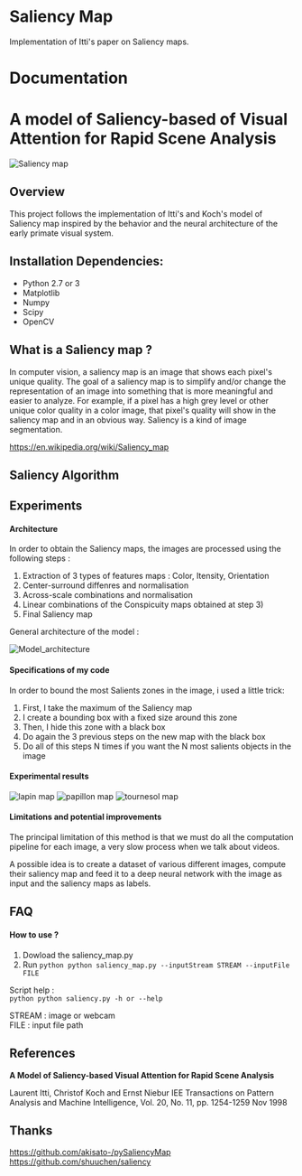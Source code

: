 # Saliency Map
Implementation of Itti's paper on Saliency maps.

# Documentation 

# A model of Saliency-based of Visual Attention for Rapid Scene Analysis


![Saliency map](https://github.com/ThibBac/Saliency_map/blob/master/images/sal.png)

## Overview

This project follows the implementation of Itti's and Koch's model of Saliency map inspired by the behavior and the neural architecture of the early primate visual system.

## Installation Dependencies:
* Python 2.7 or 3
* Matplotlib
* Numpy
* Scipy
* OpenCV

## What is a Saliency map ?

In computer vision, a saliency map is an image that shows each pixel's unique quality. The goal of a saliency map is to simplify and/or change the representation of an image into something that is more meaningful and easier to analyze. For example, if a pixel has a high grey level or other unique color quality in a color image, that pixel's quality will show in the saliency map and in an obvious way. Saliency is a kind of image segmentation. 

https://en.wikipedia.org/wiki/Saliency_map 

## Saliency Algorithm

## Experiments

#### Architecture

In order to obtain the Saliency maps, the images are processed using the following steps : 

1. Extraction of 3 types of features maps : Color, Itensity, Orientation
2. Center-surround diffenres and normalisation
3. Across-scale combinations and normalisation
4. Linear combinations of the Conspicuity maps obtained at step 3)
5. Final Saliency map


General architecture of the model :

![Model_architecture](https://github.com/ThibBac/Saliency_map/blob/master/images/architecture.png)


#### Specifications of my code

In order to bound the most Salients zones in the image, i used a little trick:

1. First, I take the maximum of the Saliency map
2. I create a bounding box with a fixed size around this zone
3. Then, I hide this zone with a black box
4. Do again the 3 previous steps on the new map with the black box
5. Do all of this steps N times if you want the N most salients objects in the image


#### Experimental results

![lapin map](https://github.com/ThibBac/Saliency_map/blob/master/images/lapin_sal.png)
![papillon map](https://github.com/ThibBac/Saliency_map/blob/master/images/papillon_sal.png)
![tournesol map](https://github.com/ThibBac/Saliency_map/blob/master/images/tournesol_sal.png)



#### Limitations and potential improvements

The principal limitation of this method is that we must do all the computation pipeline for each image, a very slow process when we talk about videos.

A possible idea is to create a dataset of various different images, compute their saliency map and feed it to a deep neural network with the image as input and the saliency maps as labels.


## FAQ

#### How to use ?

1. Dowload the saliency_map.py
2. Run ```python python saliency_map.py --inputStream STREAM --inputFile FILE ```

Script help :  
```python python saliency.py -h or --help ```  

STREAM : image or webcam  
FILE : input file path

## References

**A Model of Saliency-based Visual Attention for Rapid Scene Analysis** 

Laurent Itti, Christof Koch and Ernst Niebur
IEE Transactions on Pattern Analysis and Machine Intelligence, Vol. 20, No. 11, pp. 1254-1259
Nov 1998

## Thanks

https://github.com/akisato-/pySaliencyMap  
https://github.com/shuuchen/saliency
